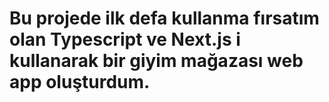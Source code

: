 # Bu projede ilk defa kullanma fırsatım olan Typescript ve Next.js i kullanarak bir giyim mağazası web app oluşturdum.
